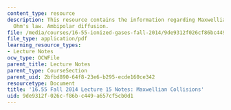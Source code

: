 ```yaml
---
content_type: resource
description: This resource contains the information regarding Maxwellian collisions.
  Ohm's law. Ambipolar diffusion.
file: /media/courses/16-55-ionized-gases-fall-2014/9de9312f026cf86bc449a657cf5cb0d1_MIT16_55F14_Lecture15.pdf
file_type: application/pdf
learning_resource_types:
- Lecture Notes
ocw_type: OCWFile
parent_title: Lecture Notes
parent_type: CourseSection
parent_uid: 2bfbd890-64f8-23e6-b295-ecde160ce342
resourcetype: Document
title: '16.55 Fall 2014 Lecture 15 Notes: Maxwellian Collisions'
uid: 9de9312f-026c-f86b-c449-a657cf5cb0d1
---
```

